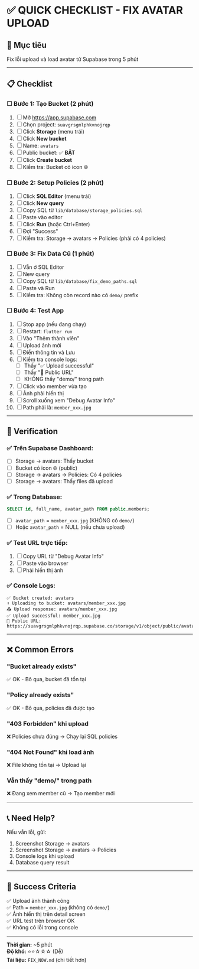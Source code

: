 # ✅ QUICK CHECKLIST - FIX AVATAR UPLOAD

## 🎯 Mục tiêu
Fix lỗi upload và load avatar từ Supabase trong 5 phút

---

## 📋 Checklist

### ☐ Bước 1: Tạo Bucket (2 phút)
1. ☐ Mở https://app.supabase.com
2. ☐ Chọn project: `suavgrsgmlphkvnojrqp`
3. ☐ Click **Storage** (menu trái)
4. ☐ Click **New bucket**
5. ☐ Name: `avatars`
6. ☐ Public bucket: ✅ **BẬT**
7. ☐ Click **Create bucket**
8. ☐ Kiểm tra: Bucket có icon 🌐

### ☐ Bước 2: Setup Policies (2 phút)
1. ☐ Click **SQL Editor** (menu trái)
2. ☐ Click **New query**
3. ☐ Copy SQL từ `lib/database/storage_policies.sql`
4. ☐ Paste vào editor
5. ☐ Click **Run** (hoặc Ctrl+Enter)
6. ☐ Đợi "Success"
7. ☐ Kiểm tra: Storage → avatars → Policies (phải có 4 policies)

### ☐ Bước 3: Fix Data Cũ (1 phút)
1. ☐ Vẫn ở SQL Editor
2. ☐ New query
3. ☐ Copy SQL từ `lib/database/fix_demo_paths.sql`
4. ☐ Paste và Run
5. ☐ Kiểm tra: Không còn record nào có `demo/` prefix

### ☐ Bước 4: Test App
1. ☐ Stop app (nếu đang chạy)
2. ☐ Restart: `flutter run`
3. ☐ Vào "Thêm thành viên"
4. ☐ Upload ảnh mới
5. ☐ Điền thông tin và Lưu
6. ☐ Kiểm tra console logs:
   - ☐ Thấy "✅ Upload successful"
   - ☐ Thấy "🔗 Public URL"
   - ☐ KHÔNG thấy "demo/" trong path
7. ☐ Click vào member vừa tạo
8. ☐ Ảnh phải hiển thị
9. ☐ Scroll xuống xem "Debug Avatar Info"
10. ☐ Path phải là: `member_xxx.jpg`

---

## 🧪 Verification

### ✅ Trên Supabase Dashboard:
- ☐ Storage → avatars: Thấy bucket
- ☐ Bucket có icon 🌐 (public)
- ☐ Storage → avatars → Policies: Có 4 policies
- ☐ Storage → avatars: Thấy files đã upload

### ✅ Trong Database:
```sql
SELECT id, full_name, avatar_path FROM public.members;
```
- ☐ `avatar_path` = `member_xxx.jpg` (KHÔNG có `demo/`)
- ☐ Hoặc `avatar_path` = NULL (nếu chưa upload)

### ✅ Test URL trực tiếp:
1. ☐ Copy URL từ "Debug Avatar Info"
2. ☐ Paste vào browser
3. ☐ Phải hiển thị ảnh

### ✅ Console Logs:
```
✅ Bucket created: avatars
⬆️ Uploading to bucket: avatars/member_xxx.jpg
📤 Upload response: avatars/member_xxx.jpg
✅ Upload successful: member_xxx.jpg
🔗 Public URL: https://suavgrsgmlphkvnojrqp.supabase.co/storage/v1/object/public/avatars/member_xxx.jpg
```

---

## ❌ Common Errors

### "Bucket already exists"
✅ OK - Bỏ qua, bucket đã tồn tại

### "Policy already exists"
✅ OK - Bỏ qua, policies đã được tạo

### "403 Forbidden" khi upload
❌ Policies chưa đúng → Chạy lại SQL policies

### "404 Not Found" khi load ảnh
❌ File không tồn tại → Upload lại

### Vẫn thấy "demo/" trong path
❌ Đang xem member cũ → Tạo member mới

---

## 📞 Need Help?

Nếu vẫn lỗi, gửi:
1. Screenshot Storage → avatars
2. Screenshot Storage → avatars → Policies
3. Console logs khi upload
4. Database query result

---

## 🎯 Success Criteria

✅ Upload ảnh thành công  
✅ Path = `member_xxx.jpg` (không có `demo/`)  
✅ Ảnh hiển thị trên detail screen  
✅ URL test trên browser OK  
✅ Không có lỗi trong console  

---

**Thời gian:** ~5 phút  
**Độ khó:** ⭐⭐☆☆☆ (Dễ)  
**Tài liệu:** `FIX_NOW.md` (chi tiết hơn)

